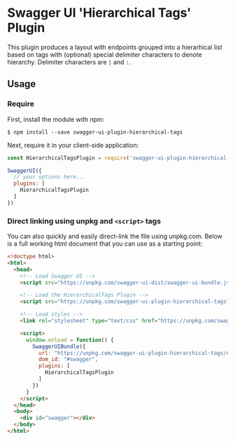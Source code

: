 Swagger UI 'Hierarchical Tags' Plugin
==================================================================

This plugin produces a layout with endpoints grouped into a hierarhical list based on tags with
(optional) special delimiter characters to denote hierarchy. Delimiter characters are `|` and `:`.

## Usage

### Require

First, install the module with npm:
```
$ npm install --save swagger-ui-plugin-hierarchical-tags
```

Next, require it in your client-side application:

```js
const HierarchicalTagsPlugin = require('swagger-ui-plugin-hierarchical-tags');

SwaggerUI({
  // your options here...
  plugins: [
    HierarchicalTagsPlugin
  ]
})
```

### Direct linking using unpkg and `<script>` tags

You can also quickly and easily direct-link the file using unpkg.com. Below is a full working
html document that you can use as a starting point:

```html
<!doctype html>
<html>
  <head>
    <!-- Load Swagger UI -->
    <script src="https://unpkg.com/swagger-ui-dist/swagger-ui-bundle.js"></script> 

    <!-- Load the HierarchicalTags Plugin -->
    <script src="https://unpkg.com/swagger-ui-plugin-hierarchical-tags"></script>

    <!-- Load styles -->
    <link rel="stylesheet" type="text/css" href="https://unpkg.com/swagger-ui-dist/swagger-ui.css" />

    <script>
      window.onload = function() {
        SwaggerUIBundle({
          url: "https://unpkg.com/swagger-ui-plugin-hierarchical-tags/example/pet-store.json",
          dom_id: "#swagger",
          plugins: [
            HierarchicalTagsPlugin
          ]
        })
      }
    </script>
  </head>
  <body>
    <div id="swagger"></div>
  </body>
</html> 
```

